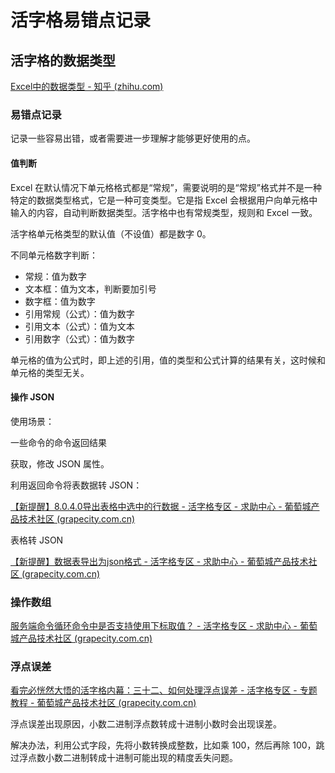 # 活字格易错点记录





## 活字格的数据类型

[Excel中的数据类型 - 知乎 (zhihu.com)](https://zhuanlan.zhihu.com/p/158540250)





### 易错点记录

记录一些容易出错，或者需要进一步理解才能够更好使用的点。

#### 值判断

Excel 在默认情况下单元格格式都是“常规”，需要说明的是“常规”格式并不是一种特定的数据类型格式，它是一种可变类型。它是指 Excel 会根据用户向单元格中输入的内容，自动判断数据类型。活字格中也有常规类型，规则和 Excel 一致。



活字格单元格类型的默认值（不设值）都是数字 0。

不同单元格数字判断：

- 常规：值为数字
- 文本框：值为文本，判断要加引号
- 数字框：值为数字
- 引用常规（公式）：值为数字
- 引用文本（公式）：值为文本
- 引用数字（公式）：值为数字

单元格的值为公式时，即上述的引用，值的类型和公式计算的结果有关，这时候和单元格的类型无关。



#### 操作 JSON

使用场景：

一些命令的命令返回结果

获取，修改 JSON 属性。



利用返回命令将表数据转 JSON：

[【新提醒】8.0.4.0导出表格中选中的行数据 - 活字格专区 - 求助中心 - 葡萄城产品技术社区 (grapecity.com.cn)](https://gcdn.grapecity.com.cn/forum.php?mod=viewthread&tid=151367)



表格转 JSON

[【新提醒】数据表导出为json格式 - 活字格专区 - 求助中心 - 葡萄城产品技术社区 (grapecity.com.cn)](https://gcdn.grapecity.com.cn/forum.php?mod=viewthread&tid=133014&fromuid=63496)



### 操作数组

[服务端命令循环命令中是否支持使用下标取值？ - 活字格专区 - 求助中心 - 葡萄城产品技术社区 (grapecity.com.cn)](https://gcdn.grapecity.com.cn/forum.php?mod=viewthread&tid=97531&extra=)



### 浮点误差

[看完必恍然大悟的活字格内幕：三十二、如何处理浮点误差 - 活字格专区 - 专题教程 - 葡萄城产品技术社区 (grapecity.com.cn)](https://gcdn.grapecity.com.cn/forum.php?mod=viewthread&tid=57855&extra=page%3D3%26filter%3Dtypeid%26typeid%3D242)

浮点误差出现原因，小数二进制浮点数转成十进制小数时会出现误差。

解决办法，利用公式字段，先将小数转换成整数，比如乘 100，然后再除 100，跳过浮点数小数二进制转成十进制可能出现的精度丢失问题。
